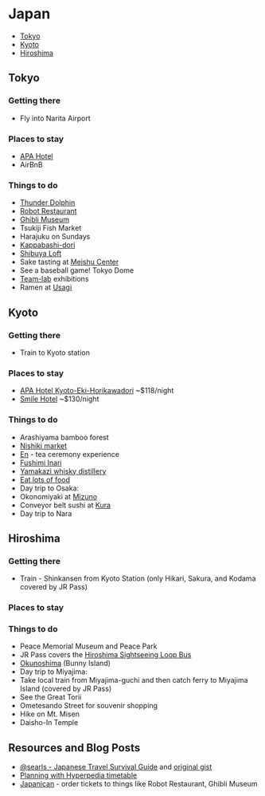 # Japan

* [Tokyo](#tokyo)
* [Kyoto](#kyoto)
* [Hiroshima](#hiroshima)

## <a name="tokyo"></a> Tokyo

### Getting there

* Fly into Narita Airport

### Places to stay

* [APA Hotel](http://www.booking.com/hotel/jp/apa-ginza-kyobashi.en-gb.html)
* AirBnB

### Things to do

* [Thunder Dolphin](https://en.wikipedia.org/wiki/Thunder_Dolphin)
* [Robot Restaurant](http://www.kyuhoshi.com/2014/09/21/robot-restaurant-in-shinjuku-tokyo/)
* [Ghibli Museum](http://www.ghibli-museum.jp/en/)
* Tsukiji Fish Market
* Harajuku on Sundays
* [Kappabashi-dori](http://www.japan-guide.com/e/e3020.html)
* [Shibuya Loft](http://www.yelp.com/biz/%E6%B8%8B%E8%B0%B7-%E3%83%AD%E3%83%95%E3%83%88-%E6%B8%8B%E8%B0%B7%E5%8C%BA)
* Sake tasting at [Meishu Center](http://en.japantravel.com/view/tasting-sake-at-meishu-center-tokyo)
* See a baseball game! Tokyo Dome
* [Team-lab](http://www.team-lab.net/en/exhibition) exhibitions
* Ramen at [Usagi](http://www.gogobot.com/usagi-ramen-%E3%81%86%E3%81%95%E3%81%8E%E3%83%A9%E3%83%BC%E3%83%A1%E3%83%B3%EF%BC%89-tokyo-restaurant)

## <a name="kyoto"></a> Kyoto

### Getting there

* Train to Kyoto station

### Places to stay

* [APA Hotel Kyoto-Eki-Horikawadori](https://www.agoda.com/apa-hotel-kyoto-eki-horikawadori/hotel/kyoto-jp.html) ~$118/night
* [Smile Hotel](https://www.agoda.com/smile-hotel-kyoto-shijo/hotel/kyoto-jp.html) ~$130/night

### Things to do

* Arashiyama bamboo forest
* [Nishiki market](http://www.japan-guide.com/e/e3931.html)
* [En](http://www.teaceremonyen.com/) - tea ceremony experience
* [Fushimi Inari](https://en.wikipedia.org/wiki/Fushimi_Inari-taisha)
* [Yamakazi whisky distillery](http://theyamazaki.jp/en/distillery/guide.html)
* [Eat lots of food](http://www.followmefoodie.com/2014/02/follow-me-foodie-to-kyoto-japan-where-to-eat-in-kyoto/)
* Day trip to Osaka:
 * Okonomiyaki at [Mizuno](http://www.tripadvisor.com/Restaurant_Review-g298566-d1664126-Reviews-Mizuno-Osaka_Osaka_Prefecture_Kinki.html)
 * Conveyor belt sushi at [Kura](http://www.willflyforfood.net/2014/06/01/kura-sushi-delicious-sushi-in-japan-for-just-%C2%A5100-1-a-plate/)
* Day trip to Nara

## <a name="hiroshima"></a> Hiroshima

### Getting there

* Train - Shinkansen from Kyoto Station (only Hikari, Sakura, and Kodama covered by JR Pass)
 
### Places to stay

### Things to do

* Peace Memorial Museum and Peace Park
* JR Pass covers the [Hiroshima Sightseeing Loop Bus](https://www.chugoku-jrbus.co.jp/teikan/meipurupu/en/)
* [Okunoshima](http://www.businessinsider.com/okunoshima-rabbit-island) (Bunny Island)
* Day trip to Miyajima:
 * Take local train from Miyajima-guchi and then catch ferry to Miyajima Island (covered by JR Pass)
 * See the Great Torii
 * Ometesando Street for souvenir shopping
 * Hike on Mt. Misen
 * Daisho-In Temple

## Resources and Blog Posts

* [@searls - Japanese Travel Survival Guide](https://medium.com/@searls/japanese-travel-survival-guide-b88c27a418b7) and [original gist](https://gist.github.com/searls/4561407)
* [Planning with Hyperpedia timetable](http://www.jrpass.com/blogs/plan-with-the-hyperdia-online-timetable)
* [Japanican](http://www.japanican.com/en/) - order tickets to things like Robot Restaurant, Ghibli Museum
